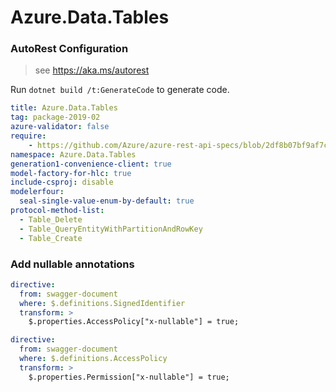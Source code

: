 # Azure.Data.Tables

### AutoRest Configuration
> see https://aka.ms/autorest

Run `dotnet build /t:GenerateCode` to generate code.

``` yaml
title: Azure.Data.Tables
tag: package-2019-02
azure-validator: false
require:
    - https://github.com/Azure/azure-rest-api-specs/blob/2df8b07bf9af7c96066ca4dda21b79297307d108/specification/cosmos-db/data-plane/readme.md
namespace: Azure.Data.Tables
generation1-convenience-client: true
model-factory-for-hlc: true
include-csproj: disable
modelerfour:
  seal-single-value-enum-by-default: true
protocol-method-list:
  - Table_Delete
  - Table_QueryEntityWithPartitionAndRowKey
  - Table_Create
```

### Add nullable annotations

``` yaml
directive:
  from: swagger-document
  where: $.definitions.SignedIdentifier
  transform: >
    $.properties.AccessPolicy["x-nullable"] = true;
```

``` yaml
directive:
  from: swagger-document
  where: $.definitions.AccessPolicy
  transform: >
    $.properties.Permission["x-nullable"] = true;
```
